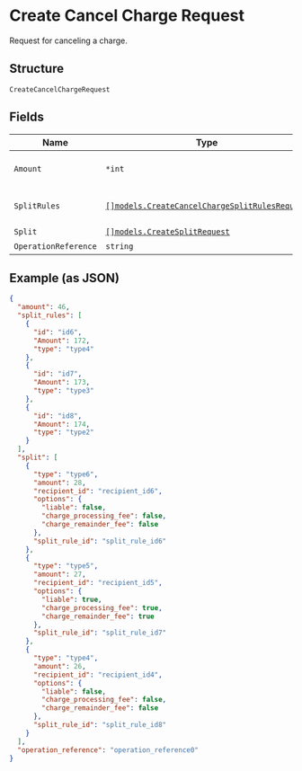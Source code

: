 
# Create Cancel Charge Request

Request for canceling a charge.

## Structure

`CreateCancelChargeRequest`

## Fields

| Name | Type | Tags | Description |
|  --- | --- | --- | --- |
| `Amount` | `*int` | Optional | The amount that will be canceled. |
| `SplitRules` | [`[]models.CreateCancelChargeSplitRulesRequest`](../../doc/models/create-cancel-charge-split-rules-request.md) | Optional | The split rules request |
| `Split` | [`[]models.CreateSplitRequest`](../../doc/models/create-split-request.md) | Optional | Splits |
| `OperationReference` | `string` | Required | - |

## Example (as JSON)

```json
{
  "amount": 46,
  "split_rules": [
    {
      "id": "id6",
      "Amount": 172,
      "type": "type4"
    },
    {
      "id": "id7",
      "Amount": 173,
      "type": "type3"
    },
    {
      "id": "id8",
      "Amount": 174,
      "type": "type2"
    }
  ],
  "split": [
    {
      "type": "type6",
      "amount": 28,
      "recipient_id": "recipient_id6",
      "options": {
        "liable": false,
        "charge_processing_fee": false,
        "charge_remainder_fee": false
      },
      "split_rule_id": "split_rule_id6"
    },
    {
      "type": "type5",
      "amount": 27,
      "recipient_id": "recipient_id5",
      "options": {
        "liable": true,
        "charge_processing_fee": true,
        "charge_remainder_fee": true
      },
      "split_rule_id": "split_rule_id7"
    },
    {
      "type": "type4",
      "amount": 26,
      "recipient_id": "recipient_id4",
      "options": {
        "liable": false,
        "charge_processing_fee": false,
        "charge_remainder_fee": false
      },
      "split_rule_id": "split_rule_id8"
    }
  ],
  "operation_reference": "operation_reference0"
}
```

